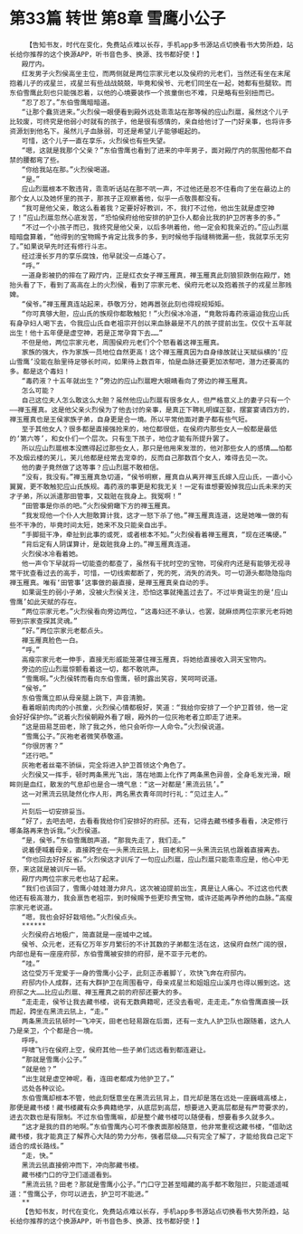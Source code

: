 # 第33篇 转世 第8章 雪鹰小公子
        【告知书友，时代在变化，免费站点难以长存，手机app多书源站点切换看书大势所趋，站长给你推荐的这个换源APP，听书音色多、换源、找书都好使！】
       殿厅内。
       红发男子火烈侯高坐主位，而两侧就是两位宗家元老以及侯府的元老们，当然还有坐在末尾抱着儿子的戎星兰，戎星兰有些战战兢兢，毕竟和侯爷、元老们同坐在一起，她都有些腿软。而东伯雪鹰此刻也只能强忍着，以他的心境要装作一个孩童倒也不难，只是略有些别扭而已。
       “忍了忍了。”东伯雪鹰暗暗道。
       “让那个蠢货进来。”火烈侯一眼便看到殿外远处乖乖站在那等候的应山烈扈，虽然这个儿子比较废，可终究是他弱小时就有的孩子，他是很有感情的，亲自给他讨了一门好亲事，也将许多资源划到他名下。虽然儿子血脉弱，可还是希望儿子能够崛起的。
       可惜，这个儿子一直在享乐，火烈侯也有些失望。
       “嗯，这就是我那个父亲？”东伯雪鹰也看到了进来的中年男子，面对殿厅内的氛围他都不自禁的腰都弯了些。
       “你给我站在那。”火烈侯喝道。
       “是。”
       应山烈扈根本不敢违背，乖乖听话站在那不吭一声，不过他还是忍不住看向了坐在最边上的那个女人以及她怀里的孩子，那孩子正观察着他，似乎一点敬畏都没有。
       “我可是他父亲，敢这么看着我？定要好好教训，不，我打不过他，他出生就是虚空神了！”应山烈扈忽然心底发苦，“恐怕侯府给他安排的护卫仆人都会比我的护卫厉害多的多。”
       “不过一个小孩子而已，我终究是他父亲，以后多哄着他，他一定会和我亲近的。”应山烈扈暗暗盘算着，“他得到的宝物赐予肯定比我多的多，到时候他手指缝稍微漏一些，我就享乐无穷了。”如果说早先时还有修行斗志。
       经过漫长岁月的享乐腐蚀，他早就没一点雄心了。
       “呼。”
       一道身影被扔的摔在了殿厅内，正是红衣女子禅玉雁真，禅玉雁真此刻狼狈跌倒在殿厅，她抬头看了下，看到了高高在上的火烈侯，看到了宗家元老、侯府元老以及抱着孩子的戎星兰那贱婢。
       “侯爷。”禅玉雁真连站起来，恭敬万分，她再嚣张此刻也得规规矩矩。
       “你可真够大胆，应山氏的族规你都敢触犯！”火烈侯冰冷道，“竟敢将毒药液逼迫我应山氏有身孕妇人喝下去，令我应山氏自老祖宗开创以来血脉最是不凡的孩子提前出生。仅仅十五年就出生！他十五年便是虚空神，若是正常孕育下去……”
       不但是他，两位宗家元老，周围侯府元老们个个怒看着这禅玉雁真。
       家族的强大，作为家族一员地位自然更高！这个禅玉雁真因为自身缘故就让天赋纵横的‘应山雪鹰’没能在胎里待足够长时间，如果待上数百年，怕是血脉还要更加浓郁吧，潜力还要高的多。都是这个毒妇！
       “毒药液？十五年就出生？”旁边的应山烈扈瞪大眼睛看向了旁边的禅玉雁真。
       怎么可能？
       自己这位夫人怎么敢这么大胆？虽然他应山烈扈有很多女人，但严格意义上的妻子只有一个——禅玉雁真。这是他父亲火烈侯为了他去讨的亲事，是真正下聘礼明媒正娶，摆宴宴请四方的，禅玉雁真也是王侯家族子弟，自身更是合一境。所以平常他面对妻子都有些气短。
       至于其他女人？很多都是直接强抢来的，地位都很低，在侯府内那些女人一般都是最低的‘第六等’，和女仆们一个层次。只有生下孩子，地位才能有所提升罢了。
       所以应山烈扈根本没瞧得起过那些女人，那只是他用来发泄的，他对那些女人的感情……怕都不及烟云楼的芙儿，芙儿他都是经常去宠幸的，反而自己那数百个女人，难得去见一次。
       他的妻子竟然做了这等事？应山烈扈不敢相信。
       “没有，我没有。”禅玉雁真急切道，“侯爷明察，雁真自从离开禅玉氏嫁入应山氏，一直小心翼翼，更不敢触犯应山氏族规。毒药液的事更是和我无关！一定有谁想要毁掉我应山氏未来的天才子弟，所以派遣那田管事，又栽赃在我身上。我冤啊！”
       “田管事是你杀的吧。”火烈侯俯瞰下方的禅玉雁真。
       “我发现他一个仆人大胆敢算计我，这才一怒下杀了他。”禅玉雁真连道，这是她唯一做的有些不干净的，毕竟时间太短，她来不及只能亲自出手。
       “手脚挺干净，牵扯到此事的或死，或者根本不知。”火烈侯看着禅玉雁真，“现在还嘴硬。”
       “背后定有人阴谋算计，是栽赃我身上的。”禅玉雁真连道。
       火烈侯冰冷看着她。
       他一声令下早就将一切能查的都查了，虽然有干扰时空的宝物，可侯府内还是有能够无视寻常干扰查看过去的高手，可惜，一切线索都断了，死的死，消失的消失。可一切源头都隐隐指向禅玉雁真。唯有‘田管事’这事做的最直接，是禅玉雁真亲自动的手。
       如果诞生的弱小子弟，没被火烈侯关注，恐怕这事就掩盖过去了。不过毕竟诞生的是‘应山雪鹰’如此天赋的存在。
       “两位宗家元老。”火烈侯看向旁边两位，“这毒妇还不承认，也罢，就麻烦两位宗家元老将她带到宗家查探其灵魂。”
       “好。”两位宗家元老都点头。
       禅玉雁真脸色一白。
       “呼。”
       高瘦宗家元老一伸手，直接无形威能笼罩住禅玉雁真，将她给直接收入洞天宝物内。
       旁边的应山烈扈惊颤看着这一切，都不敢吭声。
       “雪鹰啊。”火烈侯转而看向东伯雪鹰，顿时露出笑容，笑呵呵说道。
       “侯爷。”
       东伯雪鹰立即从母亲腿上跳下，声音清脆。
       看着眼前肉肉的小孩童，火烈侯心情都极好，笑道：“我给你安排了一个护卫首领，他一定会好好保护你。”说着火烈侯朝殿外看了眼，殿外的一位灰袍老者立即走了进来。
       “这是田易芝田老，除了我之外，他只会听你一人命令。”火烈侯说道。
       “雪鹰公子。”灰袍老者微笑恭敬道。
       “你很厉害？”
       “还行吧。”
       灰袍老者丝毫不骄纵，完全将进入护卫首领这个角色了。
       火烈侯又一挥手，顿时两条黑光飞出，落在地面上化作了两条黑色异兽，全身毛发光滑，眼眸则是血红，散发的气息却也是合一境气息：“这一对都是‘黑流云犼’。”
       这一对黑流云犼陡然化作人形，两名黑衣青年同时行礼：“见过主人。”
       ……
       片刻后一切安排妥当。
       “好了，去吧去吧，去看看我给你们安排好的府邸。还有，记得去藏书楼多看看，决定修行哪条路再来告诉我。”火烈侯道。
       “是，侯爷。”东伯雪鹰朗声道，“那我先走了，我们走。”
       说着便喊着母亲，直接跨坐在一头黑流云犼上，田老和另一头黑流云犼也跟着直接离去。
       “你也回去好好反省。”火烈侯这才训斥了一句应山烈扈，应山烈扈只能乖乖应是，他心中无奈，来这就是被训斥一顿。
       殿厅内两位宗家元老也站了起来。
       “我们也该回了，雪鹰小娃娃潜力非凡，这次被迫提前出生，真是让人痛心。不过这也代表他还有极高潜力，我会禀告老祖宗，到时候赐予些更珍贵宝物，或许还能再孕养他的血脉。”高瘦宗家元老说道。
       “嗯，我也会好好栽培他。”火烈侯点头。
       ******
       火烈侯府占地极广，简直就是一座城中之城。
       侯爷、众元老，还有亿万年岁月繁衍的不计其数的子弟都生活在这，这侯府自然广阔的很，内部也是有一座座府邸，东伯雪鹰被安排的府邸，是不亚于元老的。
       “哇。”
       这位受万千宠爱于一身的雪鹰小公子，此刻正赤着脚丫，欢快飞奔在府邸内。
       府邸内仆人成群，还有大群护卫在周围看守，母亲戎星兰和姐姐应山溪月也得以搬到这。这府邸之大……比应山烈扈、禅玉雁真之前的府邸还要大的多。
       “走走走，侯爷让我去藏书楼，说有无数典籍呢，还没去看呢，走走走。”东伯雪鹰直接一跃而起，跨坐在黑流云犼上，“走。”
       两条黑流云犼顿时一飞冲天，田老也轻易跟在后面，还有一支九人护卫队也跟随着，这九人乃是亲卫，个个都是合一境。
       呼呼。
       呼啸飞行在侯府上空，侯府其他一些子弟们远远看到都连避让。
       “那就是雪鹰小公子。”
       “就是他？”
       “出生就是虚空神呢，看，连田老都成为他护卫了。”
       远处各种议论。
       东伯雪鹰却根本不管，他此刻惬意坐在黑流云犼背上，目光却是落在远处一座巍峨高楼上，那便是藏书楼！藏书楼藏有众多典籍绝学，从底层到高层，想要进入更高层都是有严苛要求的，进去次数也是有限制。不过东伯雪鹰嘛，却是整个藏书楼可以随便看，想要看多久就多久。
       “这才是我的目的地啊。”东伯雪鹰内心可不像表面那般随意，他非常重视这藏书楼，“借助这藏书楼，我才能真正了解界心大陆的势力分布，强者层级……只有完全了解了，才能给我自己定下适合的成长路线。”
       “走，快。”
       黑流云犼直接俯冲而下，冲向那藏书楼。
       藏书楼门口的守卫们遥遥看到。
       “黑流云犼？田老？那就是雪鹰小公子。”门口守卫甚至暗藏的高手都不敢阻拦，只能遥遥喊道：“雪鹰公子，你可以进去，护卫可不能进。”
       **
       【告知书友，时代在变化，免费站点难以长存，手机app多书源站点切换看书大势所趋，站长给你推荐的这个换源APP，听书音色多、换源、找书都好使！】